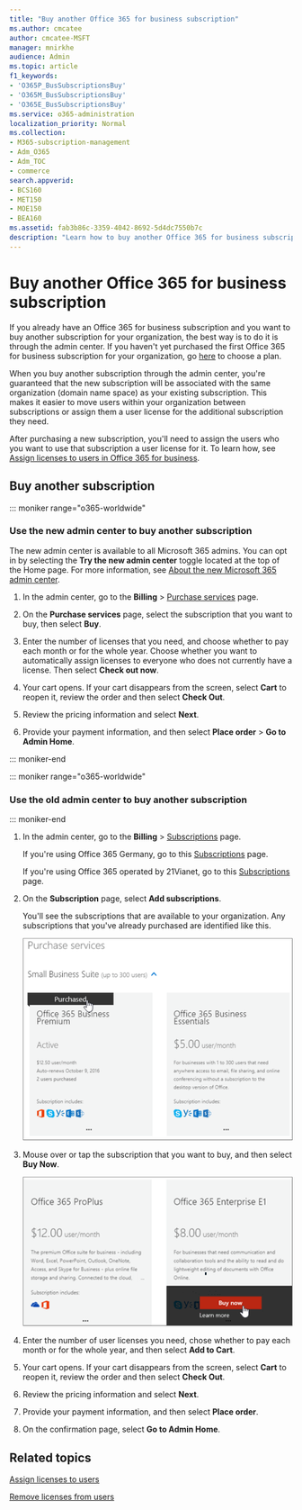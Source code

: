 ```yaml
---
title: "Buy another Office 365 for business subscription"
ms.author: cmcatee
author: cmcatee-MSFT
manager: mnirkhe
audience: Admin
ms.topic: article
f1_keywords:
- 'O365P_BusSubscriptionsBuy'
- 'O365M_BusSubscriptionsBuy'
- 'O365E_BusSubscriptionsBuy'
ms.service: o365-administration
localization_priority: Normal
ms.collection: 
- M365-subscription-management
- Adm_O365
- Adm_TOC
- commerce
search.appverid:
- BCS160
- MET150
- MOE150
- BEA160
ms.assetid: fab3b86c-3359-4042-8692-5d4dc7550b7c
description: "Learn how to buy another Office 365 for business subscription for your organization when you already have a subscription. "
---
```


# Buy another Office 365 for business subscription

If you already have an Office 365 for business subscription and you want to buy another subscription for your organization, the best way is to do it is through the admin center. If you haven't yet purchased the first Office 365 for business subscription for your organization, go [here](https://products.office.com/business/compare-office-365-for-business-plans) to choose a plan.
  
When you buy another subscription through the admin center, you're guaranteed that the new subscription will be associated with the same organization (domain name space) as your existing subscription. This makes it easier to move users within your organization between subscriptions or assign them a user license for the additional subscription they need.
  
After purchasing a new subscription, you'll need to assign the users who you want to use that subscription a user license for it. To learn how, see [Assign licenses to users in Office 365 for business](assign-licenses-to-users.md).
  
## Buy another subscription

::: moniker range="o365-worldwide"

### Use the new admin center to buy another subscription

The new admin center is available to all Microsoft 365 admins. You can opt in by selecting the **Try the new admin center** toggle located at the top of the Home page. For more information, see [About the new Microsoft 365 admin center](../microsoft-365-admin-center-preview.md).

1. In the admin center, go to the **Billing** \> <a href="https://go.microsoft.com/fwlink/p/?linkid=868433" target="_blank">Purchase services</a> page.

2. On the **Purchase services** page, select the subscription that you want to buy, then select **Buy**.

3. Enter the number of licenses that you need, and choose whether to pay each month or for the whole year. Choose whether you want to automatically assign licenses to everyone who does not currently have a license. Then select **Check out now**.

4. Your cart opens. If your cart disappears from the screen, select **Cart** to reopen it, review the order and then select **Check Out**.

5. Review the pricing information and select **Next**.

6. Provide your payment information, and then select **Place order** \> **Go to Admin Home**.

::: moniker-end

::: moniker range="o365-worldwide"
### Use the old admin center to buy another subscription
::: moniker-end

1. In the admin center, go to the **Billing** \> <a href="https://go.microsoft.com/fwlink/p/?linkid=842054" target="_blank">Subscriptions</a> page.

    If you're using Office 365 Germany, go to this <a href="https://go.microsoft.com/fwlink/p/?linkid=847745" target="_blank">Subscriptions</a> page.

    If you're using Office 365 operated by 21Vianet, go to this <a href="https://go.microsoft.com/fwlink/p/?linkid=850626" target="_blank">Subscriptions</a> page.

2. On the **Subscription** page, select **Add subscriptions**.

    You'll see the subscriptions that are available to your organization. Any subscriptions that you've already purchased are identified like this.

    ![Banner that shows that a subscription has already been purchased for this organization.](../media/9e18d31a-24a5-4c64-a71c-fafd4a4feb28.png)
  
3. Mouse over or tap the subscription that you want to buy, and then select **Buy Now**.

    ![Buy now link on the purchase services page of the Microsoft 365 admin center.](../media/f344c0a8-c58f-461d-b8e9-cddbb18f8ee8.png)
  
4. Enter the number of user licenses you need, chose whether to pay each month or for the whole year, and then select **Add to Cart**.

5. Your cart opens. If your cart disappears from the screen, select **Cart** to reopen it, review the order and then select **Check Out**.

6. Review the pricing information and select **Next**.

7. Provide your payment information, and then select **Place order**.

8. On the confirmation page, select **Go to Admin Home**.

## Related topics

[Assign licenses to users](assign-licenses-to-users.md)
  
[Remove licenses from users](remove-licenses-from-users.md)